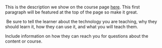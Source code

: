 This is the description we show on the course page [here](https://lab.github.com/Learncpppro/mastering-in-c++). This first paragraph will be featured at the top of the page so make it great.
​

​
Be sure to tell the learner about the technology you are teaching, why they should learn it, how they can use it, and what you will teach them.
​


Include information on how they can reach you for questions about the content or course. 